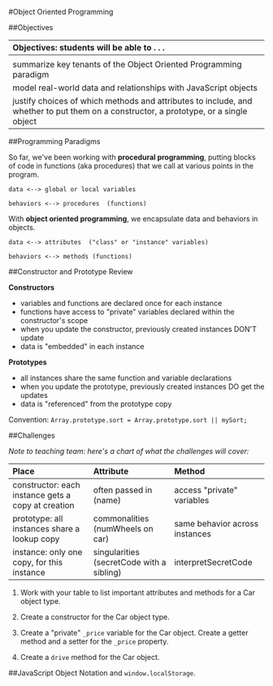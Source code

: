 #Object Oriented Programming

##Objectives

| Objectives: students will be able to . . . |
| :--- |
|  |
| summarize key tenants of the Object Oriented Programming paradigm |
| model real-world data and relationships with JavaScript objects |
| justify choices of which methods and attributes to include, and whether to put them on a constructor, a prototype, or a single object |

##Programming Paradigms

So far, we've been working with **procedural programming**, putting blocks of code in functions (aka procedures) that we call at various points in the program.


```
data <--> global or local variables

behaviors <--> procedures  (functions)

```


With **object oriented programming**, we encapsulate data and behaviors in objects.  

```
data <--> attributes  ("class" or "instance" variables)

behaviors <--> methods (functions)

```

##Constructor and Prototype Review

**Constructors**

* variables and functions are declared once for each instance
* functions have access to "private" variables declared within the constructor's scope
* when you update the constructor, previously created instances DON'T update
* data is "embedded" in each instance


**Prototypes**
 
* all instances share the same function and variable declarations
* when you update the prototype, previously created instances DO get the updates
* data is "referenced" from the prototype copy


Convention:  `Array.prototype.sort = Array.prototype.sort || mySort;`

##Challenges

*Note to teaching team:  here's a chart of what the challenges will cover:*

| Place | Attribute | Method |
| :--- | :--- | :--- |
| constructor: each instance gets a copy at creation | often passed in (name) | access "private" variables |
| prototype: all instances share a lookup copy | commonalities (numWheels on car) | same behavior across instances |
| instance: only one copy, for this instance | singularities (secretCode with a sibling) | interpretSecretCode |



1. Work with your table to list important attributes and methods for a Car object type.

2. Create a constructor for the Car object type.

3. Create a "private" `_price` variable for the Car object.  Create a getter method and a setter for the `_price` property.

4. Create a `drive` method for the Car object. 


##JavaScript Object Notation and `window.localStorage`.


